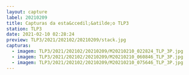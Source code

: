 ```yaml
---
layout: capture
label: 20210209
title: Capturas da esta&ccedil;&atilde;o TLP3
station: TLP3
date: 2021-02-10 02:28:24
preview: TLP3/2021/202102/20210209/stack.jpg
capturas:
  - imagem: TLP3/2021/202102/20210209/M20210210_022824_TLP_3P.jpg
  - imagem: TLP3/2021/202102/20210209/M20210210_060846_TLP_3P.jpg
  - imagem: TLP3/2021/202102/20210209/M20210210_075646_TLP_3P.jpg
---
```

